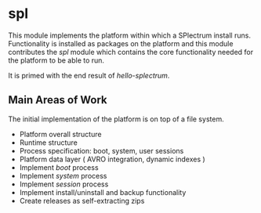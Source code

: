 # spl

This module implements the platform within which a SPlectrum install runs.  
Functionality is installed as packages on the platform and this module contributes the *spl* module
which contains the core functionality needed for the platform to be able to run.

It is primed with the end result of *hello-splectrum*.

## Main Areas of Work

 The initial implementation of the platform is on top of a file system.  

 - Platform overall structure
 - Runtime structure
 - Process specification: boot, system, user sessions
 - Platform data layer ( AVRO integration, dynamic indexes )
 - Implement *boot* process
 - Implement *system* process
 - Implement *session* process
 - Implement install/uninstall and backup functionality
 - Create releases as self-extracting zips



